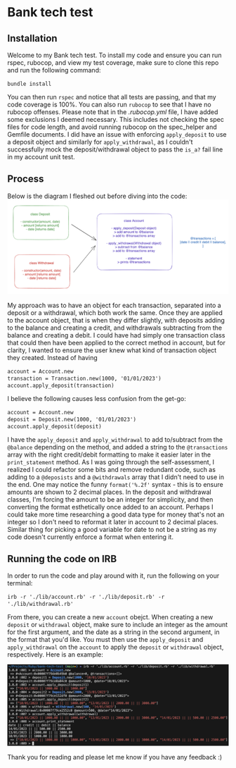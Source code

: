 # Bank tech test

## Installation

Welcome to my Bank tech test. To install my code and ensure you can run rspec, rubocop, and view my test coverage, make sure to clone this repo and run the following command:

```
bundle install
```

You can then run `rspec` and notice that all tests are passing, and that my code coverage is 100%. You can also run `rubocop` to see that I have no rubocop offenses. Please note that in the _.rubocop.yml_ file, I have added some exclusions I deemed necessary. This includes not checking the spec files for code length, and avoid running rubocop on the spec_helper and Gemfile documents. I did have an issue with enforcing `apply_deposit` to use a deposit object and similarly for `apply_withdrawal`, as I couldn't successfully mock the deposit/withdrawal object to pass the `is_a?` fail line in my account unit test.

## Process

Below is the diagram I fleshed out before diving into the code:
![Bank tech test diagram](Diagram.png)

My approach was to have an object for each transaction, separated into a deposit or a withdrawal, which both work the same. Once they are applied to the account object, that is when they differ slightly, with deposits adding to the balance and creating a credit, and withdrawals subtracting from the balance and creating a debit. I could have had simply one transaction class that could then have been applied to the correct method in account, but for clarity, I wanted to ensure the user knew what kind of transaction object they created. Instead of having
```
account = Account.new
transaction = Transaction.new(1000, '01/01/2023')
account.apply_deposit(transaction)
```

I believe the following causes less confusion from the get-go:
```
account = Account.new
deposit = Deposit.new(1000, '01/01/2023')
account.apply_deposit(deposit)
```

I have the `apply_deposit` and `apply_withdrawal` to add to/subtract from the `@balance` depending on the method, and added a string to the `@transactions` array with the right credit/debit formatting to make it easier later in the `print_statement` method. As I was going through the self-assessment, I realized I could refactor some bits and remove redundant code, such as adding to a `@deposists` and a `@withdrawals` array that I didn't need to use in the end. One may notice the funny `format('%.2f'` syntax - this is to ensure amounts are shown to 2 decimal places. In the deposit and withdrawal classes, I'm forcing the amount to be an integer for simplicity, and then converting the format esthetically once added to an account. Perhaps I could take more time researching a good data type for money that's not an integer so I don't need to reformat it later in account to 2 decimal places. Similar thing for picking a good variable for date to not be a string as my code doesn't currently enforce a format when entering it.

## Running the code on IRB
In order to run the code and play around with it, run the following on your terminal:

```
irb -r './lib/account.rb' -r './lib/deposit.rb' -r './lib/withdrawal.rb'
```

From there, you can create a new `account` obejct. When creating a new `deposit` or `withdrawal` object, make sure to include an integer as the amount for the first argument, and the date as a string in the second argument, in the format that you'd like. You must then use the `apply_deposit` and `apply_withdrawal` on the `account` to apply the `deposit` or `withdrawal` object, respectively. Here is an example:

![IRB example](irb.png)

Thank you for reading and please let me know if you have any feedback :)